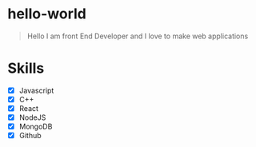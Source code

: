 # hello-world
> Hello I am front End Developer and I love to make web applications

# Skills
- [X] Javascript
- [X] C++
- [X] React
- [X] NodeJS
- [X] MongoDB
- [X] Github
